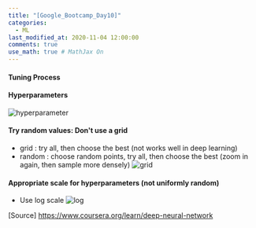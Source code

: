 ```yaml
---
title: "[Google_Bootcamp_Day10]"
categories: 
  - ML
last_modified_at: 2020-11-04 12:00:00
comments: true
use_math: true # MathJax On
---
```


#### Tuning Process <br>

#### Hyperparameters
![hyperparameter](https://user-images.githubusercontent.com/62474292/102928305-d232c000-44db-11eb-8077-75dd3ccfb7dc.png)

#### Try random values: Don't use a grid
- grid : try all, then choose the best (not works well in deep learning)
- random : choose random points, try all, then choose the best (zoom in again, then sample more densely)
![grid](https://user-images.githubusercontent.com/62474292/102928301-d19a2980-44db-11eb-9ebf-b7e30775844e.png)

#### Appropriate scale for hyperparameters (not uniformly random)
- Use log scale
![log](https://user-images.githubusercontent.com/62474292/102928307-d2cb5680-44db-11eb-9fc2-4785df571e65.png)

[Source] https://www.coursera.org/learn/deep-neural-network
